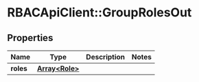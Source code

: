 # RBACApiClient::GroupRolesOut

## Properties
Name | Type | Description | Notes
------------ | ------------- | ------------- | -------------
**roles** | [**Array&lt;Role&gt;**](Role.md) |  | 


